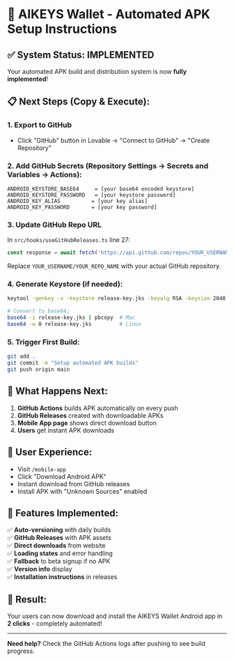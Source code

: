 # 🚀 AIKEYS Wallet - Automated APK Setup Instructions

## ✅ **System Status: IMPLEMENTED**

Your automated APK build and distribution system is now **fully implemented**!

## 📋 **Next Steps (Copy & Execute):**

### 1. **Export to GitHub**
- Click "GitHub" button in Lovable → "Connect to GitHub" → "Create Repository"

### 2. **Add GitHub Secrets** (Repository Settings → Secrets and Variables → Actions):
```
ANDROID_KEYSTORE_BASE64     = [your base64 encoded keystore]
ANDROID_KEYSTORE_PASSWORD   = [your keystore password] 
ANDROID_KEY_ALIAS          = [your key alias]
ANDROID_KEY_PASSWORD       = [your key password]
```

### 3. **Update GitHub Repo URL**
In `src/hooks/useGitHubReleases.ts` line 27:
```typescript
const response = await fetch('https://api.github.com/repos/YOUR_USERNAME/YOUR_REPO_NAME/releases');
```
Replace `YOUR_USERNAME/YOUR_REPO_NAME` with your actual GitHub repository.

### 4. **Generate Keystore** (if needed):
```bash
keytool -genkey -v -keystore release-key.jks -keyalg RSA -keysize 2048 -validity 10000 -alias release

# Convert to base64:
base64 -i release-key.jks | pbcopy  # Mac
base64 -w 0 release-key.jks         # Linux
```

### 5. **Trigger First Build**:
```bash
git add .
git commit -m "Setup automated APK builds"
git push origin main
```

## 🎯 **What Happens Next:**

1. **GitHub Actions** builds APK automatically on every push
2. **GitHub Releases** created with downloadable APKs
3. **Mobile App page** shows direct download button
4. **Users** get instant APK downloads

## 🔗 **User Experience:**

- Visit `/mobile-app`
- Click "Download Android APK" 
- Instant download from GitHub releases
- Install APK with "Unknown Sources" enabled

## 📱 **Features Implemented:**

✅ **Auto-versioning** with daily builds  
✅ **GitHub Releases** with APK assets  
✅ **Direct downloads** from website  
✅ **Loading states** and error handling  
✅ **Fallback** to beta signup if no APK  
✅ **Version info** display  
✅ **Installation instructions** in releases  

## 🎉 **Result:**

Your users can now download and install the AIKEYS Wallet Android app in **2 clicks** - completely automated!

---

**Need help?** Check the GitHub Actions logs after pushing to see build progress.